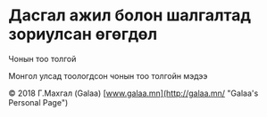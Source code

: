 # Дасгал ажил болон шалгалтад зориулсан өгөгдөл

Чонын тоо толгой

Монгол улсад тоологдсон чонын тоо толгойн мэдээ

© 2018 Г.Махгал (Galaa) [www.galaa.mn](http://galaa.mn/ "Galaa's Personal Page")
